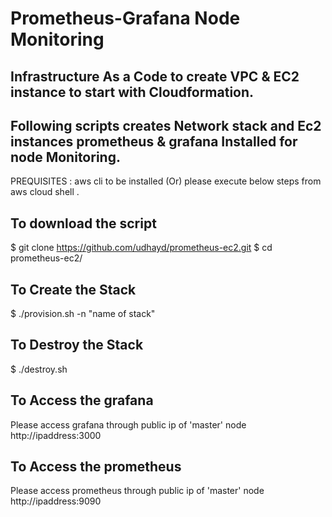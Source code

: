 # Prometheus-Grafana Node Monitoring

## Infrastructure As a Code to create VPC & EC2 instance to start with Cloudformation.
## Following scripts creates Network stack and Ec2 instances prometheus & grafana Installed for node Monitoring.

PREQUISITES : aws cli to be installed (Or) please execute below steps from aws cloud shell .

## To download the script
$ git clone https://github.com/udhayd/prometheus-ec2.git
$ cd prometheus-ec2/

## To Create the Stack
$ ./provision.sh -n "name of stack"

## To Destroy the Stack
$ ./destroy.sh

## To Access the grafana
Please access grafana through public ip of 'master' node http://ipaddress:3000

## To Access the prometheus
Please access prometheus through public ip of 'master' node http://ipaddress:9090
